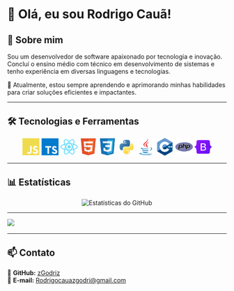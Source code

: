 # 👋 Olá, eu sou Rodrigo Cauã!

## 🚀 Sobre mim
Sou um desenvolvedor de software apaixonado por tecnologia e inovação. Concluí o ensino médio com técnico em desenvolvimento de sistemas e tenho experiência em diversas linguagens e tecnologias.

📌 Atualmente, estou sempre aprendendo e aprimorando minhas habilidades para criar soluções eficientes e impactantes.

---

## 🛠️ Tecnologias e Ferramentas
<div align="center">
  <img src="https://raw.githubusercontent.com/devicons/devicon/master/icons/javascript/javascript-plain.svg" alt="JavaScript" width="40" height="40"/>
  <img src="https://raw.githubusercontent.com/devicons/devicon/master/icons/typescript/typescript-plain.svg" alt="TypeScript" width="40" height="40"/>
  <img src="https://raw.githubusercontent.com/devicons/devicon/master/icons/react/react-original.svg" alt="React" width="40" height="40"/>
  <img src="https://raw.githubusercontent.com/devicons/devicon/master/icons/html5/html5-original.svg" alt="HTML" width="40" height="40"/>
  <img src="https://raw.githubusercontent.com/devicons/devicon/master/icons/css3/css3-original.svg" alt="CSS" width="40" height="40"/>
  <img src="https://raw.githubusercontent.com/devicons/devicon/master/icons/python/python-original.svg" alt="Python" width="40" height="40"/>
  <img src="https://raw.githubusercontent.com/devicons/devicon/master/icons/java/java-original.svg" alt="Java" width="40" height="40"/>
  <img src="https://raw.githubusercontent.com/devicons/devicon/master/icons/cplusplus/cplusplus-original.svg" alt="C++" width="40" height="40"/>
  <img src="https://raw.githubusercontent.com/devicons/devicon/master/icons/php/php-original.svg" alt="PHP" width="40" height="40"/>
  <img src="https://raw.githubusercontent.com/devicons/devicon/master/icons/bootstrap/bootstrap-original.svg" alt="Bootstrap" width="40" height="40"/>
</div>

---

## 📊 Estatísticas
<p align="center">
  <img src="https://github-readme-stats.vercel.app/api?username=zGodriz&show_icons=true&theme=dark" alt="Estatísticas do GitHub">
</p>

---

   ![](https://github.com/zGodriz/kohaku/blob/main/kohaku-tsukihime.gif)


---

## 📫 Contato
📌 **GitHub:** [zGodriz](https://github.com/zGodriz)  
📌 **E-mail:** Rodrigocauazgodri@gmail.com 
